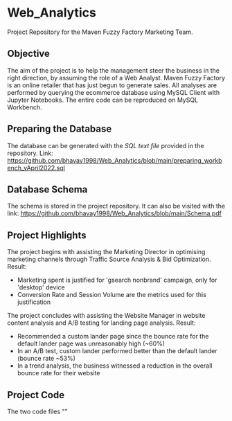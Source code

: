 # Web_Analytics
Project Repository for the Maven Fuzzy Factory Marketing Team.

## Objective
The aim of the project is to help the management steer the business in the right direction, by assuming the role of a Web Analyst. Maven Fuzzy Factory is an online retailer that has just begun to generate sales. All analyses are performed by querying the ecommerce database using MySQL Client with Jupyter Notebooks. The entire code can be reproduced on MySQL Workbench.

## Preparing the Database
The database can be generated with the *SQL text file* provided in the repository. Link: <u> https://github.com/bhavay1998/Web_Analytics/blob/main/preparing_workbench_vApril2022.sql </u>

## Database Schema
The schema is stored in the project repository. It can also be visited with the link: <u> https://github.com/bhavay1998/Web_Analytics/blob/main/Schema.pdf </u>

## Project Highlights
The project begins with assisting the Marketing Director in optimising marketing channels through Traffic Source Analysis & Bid Optimization. Result:
- Marketing spent is justified for 'gsearch nonbrand' campaign, only for 'desktop' device
- Conversion Rate and Session Volume are the metrics used for this justification

The project concludes with assisting the Website Manager in website content analysis and A/B testing for landing page analysis. Result:
- Recommended a custom lander page since the bounce rate for the default lander page was unreasonably high (~60%)
- In an A/B test, custom lander performed better than the default lander (bounce rate ~53%)
- In a trend analysis, the business witnessed a reduction in the overall bounce rate for their website

## Project Code
The two code files "" 
